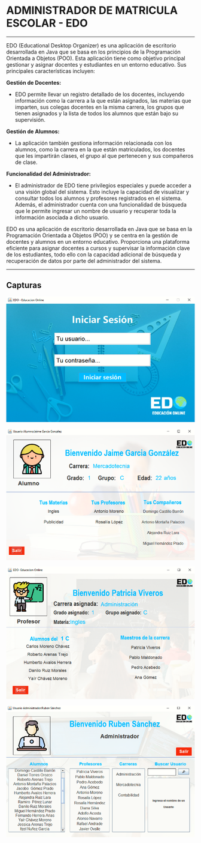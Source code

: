 # ADMINISTRADOR DE MATRICULA ESCOLAR - EDO

---

EDO (Educational Desktop Organizer) es una aplicación de escritorio desarrollada en Java que se basa en los principios de la Programación Orientada a Objetos (POO). Esta aplicación tiene como objetivo principal gestionar y asignar docentes y estudiantes en un entorno educativo. Sus principales características incluyen:

**Gestión de Docentes:**

- EDO permite llevar un registro detallado de los docentes, incluyendo información como la carrera a la que están asignados, las materias que imparten, sus colegas docentes en la misma carrera, los grupos que tienen asignados y la lista de todos los alumnos que están bajo su supervisión.

**Gestión de Alumnos:**

- La aplicación también gestiona información relacionada con los alumnos, como la carrera en la que están matriculados, los docentes que les impartirán clases, el grupo al que pertenecen y sus compañeros de clase.

**Funcionalidad del Administrador:**

- El administrador de EDO tiene privilegios especiales y puede acceder a una visión global del sistema. Esto incluye la capacidad de visualizar y consultar todos los alumnos y profesores registrados en el sistema. Además, el administrador cuenta con una funcionalidad de búsqueda que le permite ingresar un nombre de usuario y recuperar toda la información asociada a dicho usuario.

EDO es una aplicación de escritorio desarrollada en Java que se basa en la Programación Orientada a Objetos (POO) y se centra en la gestión de docentes y alumnos en un entorno educativo. Proporciona una plataforma eficiente para asignar docentes a cursos y supervisar la información clave de los estudiantes, todo ello con la capacidad adicional de búsqueda y recuperación de datos por parte del administrador del sistema.

---

## Capturas

![Captura 1](resources_git/img_1.png)

![Captura 2](resources_git/img_2.png)

![Captura 3](resources_git/img_3.png)

![Captura 4](resources_git/img_4.png)
